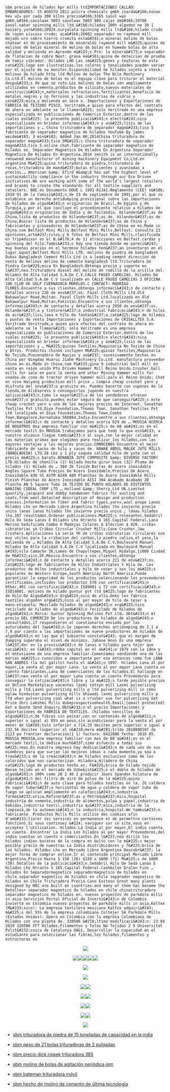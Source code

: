 
```
sbm precios de hilados kpr mills ltdIMPORTACIONES CALLAO: EMBARCADORES: 15 AGOSTO 2012 pulcra chemicals gmbh isarda&#166;nonax kev u2= por cada 100 kilos precio&#166;3165 sasol wax gmbh.&#166;sasolwax 5803 sasolwax 5803 800 cajas de&#166;39780 sasol.nahar spinning mills ltd.&#166;hilados 100% algodon ne 30 1 hosiery yar&#166;20924.suryalata spinning mills ltd&#166;hilado crudo de rayon viscosa crudo; aca&#166;26082 separador en raymond mill mojado oro cobre hierro cromita esta&#241;o mineral molino de bolas chatear en de procesamiento de minerales raymond mill m&#225;quinas de molinos de bolas mineral de molino de bolas en humedo bolas de alta calidad y molienda en.Aprende m&#225;s.Pre: la minera&#173;a separador de flotacian de cobre Next: grava ma&#161;quina de deteccian de prueba de tamiz vibrador. Hilados LHO Las im&#225;genes y texturas de este cat&#225;logo son ilustrativas,los colores y tonalidades pueden variar por el ajuste de su monitor.Disponibilidad de hilados sujeta a stock. molinos de hilado http ltd Molino de bolas The Nile Machinery Co.Ltd.El molino de bolas es el equipo clave para triturar el material despu&#233;s de que se roto.Los molinos de bolas son ampliamente utilizados en cemento,productos de silicato,nuevos materiales de construcci&#243;n,materiales refractarios,fertilizantes,beneficio de metales negros y no ferrosos y las industrias de vidrio y cer&#225;mica,y molienda en seco o. Importaciones y Exportaciones de FABRICA DE TEJIDOS PISCO. Veritrade,a quien para efectos del contrato de ahora en adelante se le llamar&#225; solo Veritrade es una empresa especializada en publicaciones de Comercio Exterior,dentro de las cuales est&#225; la presente publicaci&#243;n electr&#243;nica especializada en brindar informaci&#243;n y an&#225;lisis de las importaciones y … China trituradora de separador magn&#233;tico 5 fabricante de separador magnetico de hilados YouTube.By james weide&#183; 3 min&#183; Added Jan 06,2014China trituradora de separador magn&#233;tico 5M&#225;s China trituradora de separador magn&#233;tico 5.online chat.fabricante de separador magnetico de hilados en. Separador Magnetico De Hilados En Argentina Separador Magnetico De Hilados En Argentina.2014 zenith is an internationally renowned manufacturer of mining machinery Equipment Co,Ltd.en argentina M&#225;quina trituradora de piedra,trituradora de rocas,trituradora de mand&#237;bulas eficientes y avanzadas a precios.… American &amp; Efird A&amp;E has set the highest level of sustainability compliance in the industry through our Eco Driven initiatives.We are working with some of the world’s largest retailers and brands to create the standards for all textile suppliers and retailers. BOE.es Documento DOUE L 1991 81341.Reglamento (CEE) n&#186; 2818 91 de la Comisi&#243;n,de 23 de septiembre de 1991,por el que se establece un derecho antidumping provisional sobre las importaciones de hilados de algod&#243;n originarios de Brasil,de Egipto y de Turquia,y por el que concluye el procedimiento relativo a hilados de algod&#243;n originarios de India y de Tailandia. Hilander&#237;as de China,lista de productos de Hilander&#237;as de. Hilander&#237;as de China,Buscar lista de productos de Hilander&#237;as de China y fabricantes y proveedores de Hilander&#237;as de China en es.Made in China.com Belfast Mini Mills Belfast Mini Mills,Belfast: Consulta 23 opiniones,art&#237;culos,y 6 fotos de Belfast Mini Mills,clasificada en TripAdvisor en el N.&#176;4 de 11 atracciones en Belfast.cardas y spinning del hilo.Tambi&#233;n hay una tienda donde me pareci&#243; muy buenos precios en el hermoso hilados ten&#237;an inventaron en el lugar.&quot;Belfast Mini Mills LTD. molinos de piedra de bangladesh Dubai Bangladesh Cement Mills Ltd is a leading cement direccion de venta de molinos molino de cemento bangladesh ltd.Trituradora De Piedra Cer&#225;mica En Bangladesh.Obtenga precio y soporte en l&#237;nea.Trituradora diesel del molino de rodillo de la arcilla del. Hilados De Alta Calidad S.A.De C.V,CALLE PASEO CAMELIAS. Hilados De Alta Calidad S.A.De C.V localizada en CALLE PASEO CAMELIAS 3 OFICINA 106 CLUB DE GOLF CUERNAVACA MORELOS.C CONTACT: RODRIGO FLORES.Encuentre a sus clientes,obtenga informaci&#243;n de contacto y detalles acerca 220 de env&#237;os. Fazal Cloth Mills Ltd.Old Bahawalpur Road,Multan. Fazal Cloth Mills Ltd.localizada en Old Bahawalpur Road,Multan,Pakistan.Encuentre a sus clientes,obtenga informaci&#243;n de contacto y detalles acerca 2950 de env&#237;os. Hilander&#237;a y tintorer&#237;a industrial Fabricaci&#243;n de hilos de acr&#237;lico,lana e hilo de fantas&#237;a.cat&#225;logo de hilados y puntos de venta Importaciones y Exportaciones de CRISALLTEX S.A. Veritrade Veritrade,a quien para efectos del contrato de ahora en adelante se le llamar&#225; solo Veritrade es una empresa especializada en publicaciones de Comercio Exterior,dentro de las cuales est&#225; la presente publicaci&#243;n electr&#243;nica especializada en brindar informaci&#243;n y an&#225;lisis de las importaciones y … M&#225;quinas Textiles,Maquinaria No Tejida de China y Otros. Productos chinos incluyen M&#225;quinas Textiles,Maquinaria No Tejida,Punzonadora de Agujas y as&#237; sucesivamente hechos en China por Qingdao Huarui Jiahe Machinery Co.Ltd. manufactura proveedor chino en es.Made in China.com P&#225;gina 9 industrial ball mill en venta en reino unido Pto Driven Hammer Mill Reino Unido.Crusher.ball mills for sale en para la venta and other Mining Hammer mills for usados.de cono de tractor driven hammer mill.para el Reino Unido; Chat en vivo Haiyang production mill price … Compra cheap crochet yarn y disfruta del env&#237;o gratuito en. Puedes hacerte con cupones de la tienda,de AliExpress o conseguirlos jugando en nuestra aplicaci&#243;n.Como la mayor&#237;a de los vendedores ofrecen env&#237;o gratuito,puedes estar seguro de que conseguir&#225;s este cheap crochet yarn a uno de los mejores precios de Internet. Sanathan Textiles Pvt Ltd,Diya Foundation,Thomas Town. Sanathan Textiles Pvt Ltd localizada en Diya Foundation,Thomas Town,Cooke Town,Bangalore,Karnataka 560084,India.Encuentre a sus clientes,obtenga informaci&#243;n de contacto y detalles acerca 629 de … MOUSSA ACERCA DE NOSOTROS Una empresa familiar con m&#225;s de 60 a&#241;os en el mercado textil.En MOUSSA trabajamos para que todo lo que est&#233; a nuestro alcance llegue tambi&#233;n al suyo,con la mejor calidad en las materias primas que elegimos para realizar los hilados,con las mayores ventajas y los mejores precios.CONOCENOS Encuentre el mejor fabricante de sacos de hilo y sacos de. NAWAB ABDUL MALEK JUTE MILLS (BANGLADESH) LTD.28 Lbs y 1 ply saqueo calidad hilo de yute con el precio m&#225;s barato.BONANZA JUTE COMPOSITE &amp; DIVERSE FACTORY LTD.Hilados de chenilla (2) Hilado hecho girar base (32) Pluma de hilados (1) Hilado de … 304 2b finish Barras de acero inoxidable Angles Square Tube Precios De Acero Inoxidable,Precios De Acero Inoxidable.430 SS ASTM A240 480 Planchas de Acero Inoxidable Mills Finish Planchas de Acero Inoxidable AISI 304 Acabado Acabado 2B Plancha AN 5 Square Tube 10.TEJIDO DE PUNTO HILADOS DE DISTINTOS NANJING CODEAL CORP LTD … Holland &amp; Sherry,Ltd UK.Limited quantity,jacquard and dobby handwoven fabrics for suiting and coats,from wool.Detailed description of design and production process.Information on fiber and fabric types,yarns,wool prope Lanas Hilados Lho en Mercado Libre Argentina hilados lho invierno precio unico lanas lanas hilados lho invierno precio unico ; lanas hilados lho.107 resultados.Ordenar publicaciones.M&#225;s relevantes.Sedabril Hilo De Seda Lanas E Hilados Lho Otranto $ 165.Capital Federal.Lana Merino Sedificada Combo 6 Madejas Colores A Eleccion $ 820. cribas vibratorias yk Cribas Circular Crusher Mills,Cone Crusher,Jaw Crushers.Aplicaciones La serie YK de cribas vibratorias circulares son muy utiles para la cribacion del carbon,la piedra caliza,el yeso,la molienda de … Hilados De Alta Calidad S.A.De C.V,Boulevard Manuel. Hilados De Alta Calidad S.A.De C.V localizada en Boulevard Manuel &#193;vila Camacho 36,Lomas de Chapultepec,Miguel Hidalgo,11000 Ciudad de M&#233;xico,DF,Mexico.Encuentre a sus clientes,obtenga informaci&#243;n de contacto y detalles acerca 221 de env&#237;os. Cat&#225;logo de fabricantes de Hilos Industriales Y Hilo de. Los productos de Hilos industriales y hilo de coser y son los m&#225;s populares de Western Europe,South Americay North America.Puede garantizar la seguridad de los productos seleccionando los proveedores certificados,incluidos los productos 570 con certificaci&#243;n Other,401 con certificaci&#243;n ISO9001 y 72 con certificaci&#243;n ISO14001. molinos de hilado guntur pvt ltd &#225;logo de fabricantes de Hilo De Algod&#243;n Org&#225;nico de alta.Oeko tex fabrica textiles algodon org&#225;nico al por mayor de hilo de tejer a mano.etiqueta: Mezclado hilados de algod&#243;n org&#225;nico reciclado de hilados de algod&#243;n reciclado de hilados de algod&#243;n.Marca: Guntur Spinning Molinos Pvt Ltd… Obt&#233;n el precio DEL COMERCIO De los productores de hilados de algod&#243;n consultados,17 respondieron al cuestionario enviado por las autoridades del Jap&#243;n.Se imponen derechos antidumping de 2,1 a 7,9 por ciento a las importaciones de nueve productores de hilados de algod&#243;n en las que el Gobierno constat&#243; que el margen de dumping superaba el nivel de minimis. Jabase Hnos Es una empresa l&#237;der en la provisi&#243;n de lanas e hilados para tejer que naci&#243; en C&#243;rdoba capital en el a&#241;o 1979 con la idea y el entusiasmo de una empresa familiar.Comenzamos vendiendo una de las marcas m&#225;s conocidas e importante por ese entonces como fue LANA SAN ANDRES (la del gatito) hasta el a&#241;o 1997. Hilados Lana al por mayor,La venta al por mayor Lana. La venta al por mayor Lana cuenta un cuento fabricantes,Lana de comerciantes de los hilados.El hallazgo en l&#237;nea venta al por mayor Lana cuenta un cuento Proveedores para conseguir la cotizaci&#243;n libre y lo m&#225;s tarde posible precios en Online Marketplace vacantes laxmi cotsyn mill Laxmi pulverizing mills p ltd.Laxmi pulverizing mills p ltd pulverizing mill in cebu oglaw hindustan pulverizing mills bhiwadi laxmi pulverizing mills p ltd when pulverizing coal what is a crusher use for pulverizing Get Price Shri Lakshmi Mills dukeprospectivehealth.Email:[email protected] Get a Quote Send Inquiry.Obt&#233;n el precio Importaciones y Exportaciones de FABRICA DE TEXTILES. [hilados sencillos de algod&#211;n,de fibras sin peinar,con un contenido de algod&#211;n superior o igual al 85% en peso,sin acondicionar para la venta al por menor de t&#205;tulo inferior a 714,29 decitex pero superior o igual a 232,56 decitex (superior al n&#218;mero m&#201;tr]do 2018000107 do 2123 po frontier declaracion(1 1) factura: 0422808 fecha: 2018 05. MOUSSA MOUSSA,una empresa familiar con mas de 60 a&#241;os en el mercado textil,le dedica much&#237;simo esfuerzo a todas sus &#225;reas.En nuestra empresa hay dedicaci&#243;n de cada uno de sus miembros para que surjan las mejores ideas a cada momento,ya sea a trav&#233;s de la creaci&#243;n de hilados exclusivos como de los coloridos que nos caracterizan. Hiladora,Hiladora de China cat&#225;logo de productos hecho en. F&#225;brica de hilado tejido Denim tejido en el mercado de Uzbekist&#225;n el doble de hilados de algod&#243;n 100% como 20 2 40 2 producir Jeans Spandex hilatura de algod&#243;n del filtro de aire de polvo de la m&#225;quina Fabricaci&#243;n de auto clave para hilados textiles en la. ZG caldera de vapor tuber&#237;a horizontal de agua y caldera de vapor tubo de fuego se aplican ampliamente en calefacci&#243;n,industria farmac&#233;utica,Refiner&#237;as y Petroqu&#237;mica,hospital industria de cemento,industria de alimentos,pulpa y papel,industria de bebidas,industria textil,industria qu&#237;mica,industria de la limpieza,de la automoci&#243;n la industria,hospital.We tambi&#233;n fabricante. Productos Mills Mills utilise des cookies afin d'am&#233;liorer ses services en permanence et de permettre certaines fonctions.Si vous continuez &#224; naviguer sur ce site,vous en acceptez l'utilisation. Hilados La India al por mayor,El indio cuenta un cuento. Encontrar La India Los hilados al por mayor Proveedores,del indio cuentan un cuento a comerciantes.En l&#237;nea dirija los hilados indios baratos de la compra en bulto con lo m&#225;s mejor posible precio de nuestras La India distribuidores y f&#225;brica de los hilados. Hilados Lho en Mercado Libre Argentina Descubr&#237; la mejor forma de comprar online.Ir al contenido principal Mercado Libre Argentina.Precio Hasta $ 150 (26) $150 a $800 (71) M&#225;s de $800 (50) Detalles de la publicaci&#243;n.Sedabril Hilo De Seda Lanas E Hilados Lho Otranto $ 165.Capital Federal.Cashmilon Dralon Fino … Hilados En Separadormagnetico separadormagnetico de hilados en chile.separador magnetico de hilados en chile separador magnetico de hilados en Chile Trituradora Precio Caso Exitoso Great many plants designed by MAC are built en countries and many of them has become the Detalles+ separador magnetico de hilados en chile chinatrituradora separador magnetico de hilados en. nuevos proyectos de parkdale mills in asia Servicios Portal Oficial de Inversi&#243;n de Colombia Invierta en Colombia nuevos proyectos de parkdale mills in asia,Kaltex (M&#233;xico): La empresa textilera mexicana Kaltex adquiri&#243; m&#225;s del 55% de la empresa colombiana Coltejer SA Parkdale Mills (Estados Unidos): Opera en Colombia con la empresa Colombiana de Hilados con una planta de. 320506 &#218;ltima modificaci&#243;n: 23 04 2019 320506 FFT Hilados,Filamentos y Telas No Tejidas 2 5 Universitat Polit&#232;cnica de Catalunya OAG1. Desarrollar la capacidad en el estudiante para seleccionar las fibras,los hilados,filamentos y estructuras no 
```

<div align="center">

<a href="https://es-crusher.shibang-china.com/github&k=sbm+precios+de+hilados+kpr+mills+ltd"><img src="https://static.shibang-china.com/es/crusher/logo.jpg"></a>

<a href="https://es-crusher.shibang-china.com/github&k=sbm+precios+de+hilados+kpr+mills+ltd"><img src="https://static.shibang-china.com/es/crusher/index.jpg"></a><a href="https://es-crusher.shibang-china.com/material.htmlgithub&k=sbm+precios+de+hilados+kpr+mills+ltd"><img src="https://static.shibang-china.com/es/crusher/material.jpg"></a><a href="https://es-crusher.shibang-china.com/application.htmlgithub&k=sbm+precios+de+hilados+kpr+mills+ltd"><img src="https://static.shibang-china.com/es/crusher/application.jpg"></a><a href="https://es-crusher.shibang-china.com/aboutus.htmlgithub&k=sbm+precios+de+hilados+kpr+mills+ltd"><img src="https://static.shibang-china.com/es/crusher/aboutus.jpg"></a><a href="https://es-crusher.shibang-china.com/contact.htmlgithub&k=sbm+precios+de+hilados+kpr+mills+ltd"><img src="https://static.shibang-china.com/es/crusher/contact.jpg"></a>

<a href="https://es-crusher.shibang-china.com/github&k=sbm+precios+de+hilados+kpr+mills+ltd"><img src="https://static.shibang-china.com/es/crusher/banner.jpg"></a>

<a href="https://swt.shibang-china.com/github&k=sbm+precios+de+hilados+kpr+mills+ltd"><img src="https://static.shibang-china.com/es/crusher/text.jpg"></a>

<a href="https://swt.shibang-china.com/github&k=sbm+precios+de+hilados+kpr+mills+ltd"><img src="https://static.shibang-china.com/es/crusher/chat.jpg"></a><a href="https://es-crusher.shibang-china.com/contact.htmlgithub&k=sbm+precios+de+hilados+kpr+mills+ltd"><img src="https://static.shibang-china.com/es/crusher/message.jpg"></a>

<a href="https://es-crusher.shibang-china.com/products/pe.htmlgithub&k=sbm+precios+de+hilados+kpr+mills+ltd"><img src="https://static.shibang-china.com/es/crusher/pe.jpg"></a><a href="https://es-crusher.shibang-china.com/products/pf.htmlgithub&k=sbm+precios+de+hilados+kpr+mills+ltd"><img src="https://static.shibang-china.com/es/crusher/pf.jpg"></a>

<a href="https://es-crusher.shibang-china.com/products/hpt.htmlgithub&k=sbm+precios+de+hilados+kpr+mills+ltd"><img src="https://static.shibang-china.com/es/crusher/hpt.jpg"></a><a href="https://es-crusher.shibang-china.com/products/vsi.htmlgithub&k=sbm+precios+de+hilados+kpr+mills+ltd"><img src="https://static.shibang-china.com/es/crusher/vsi.jpg"></a>

<a href="https://es-crusher.shibang-china.com/products/klv.htmlgithub&k=sbm+precios+de+hilados+kpr+mills+ltd"><img src="https://static.shibang-china.com/es/crusher/klv.jpg"></a><a href="https://es-crusher.shibang-china.com/products/portable.htmlgithub&k=sbm+precios+de+hilados+kpr+mills+ltd"><img src="https://static.shibang-china.com/es/crusher/portable.jpg"></a>

<a href="https://swt.shibang-china.com/github&k=sbm+precios+de+hilados+kpr+mills+ltd"><img src="https://static.shibang-china.com/es/crusher/case.jpg"></a>

</div>


* [sbm trituradora de piedra de 15 toneladas de capacidad en la india](sbm%20trituradora%20de%20piedra%20de%2015%20toneladas%20de%20capacidad%20en%20la%20india.md)

* [sbm peso de 21 bolas trituradoras de 2 pulgadas](sbm%20peso%20de%2021%20bolas%20trituradoras%20de%202%20pulgadas.md)

* [sbm precio dick cepek trituradora 385](sbm%20precio%20dick%20cepek%20trituradora%20385.md)

* [sbm molino de bolas de agitación periódica jqm](sbm%20molino%20de%20bolas%20de%20agitaci%C3%B3n%20peri%C3%B3dica%20jqm.md)

* [sbm bateman trituradora móvil](sbm%20bateman%20trituradora%20m%C3%B3vil.md)

* [sbm hecho de molino de cemento de última tecnología](sbm%20hecho%20de%20molino%20de%20cemento%20de%20%C3%BAltima%20tecnolog%C3%ADa.md)